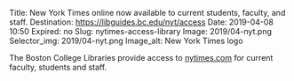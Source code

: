 Title: New York Times online now available to current students, faculty, and staff.
Destination: https://libguides.bc.edu/nyt/access
Date: 2019-04-08 10:50
Expired: no
Slug: nytimes-access-library
Image: 2019/04-nyt.png
Selector_img: 2019/04-nyt.png
Image_alt: New York Times logo

The Boston College Libraries provide access to <a href="https://www.nytimes.com">nytimes.com</a> for current faculty, students and staff.